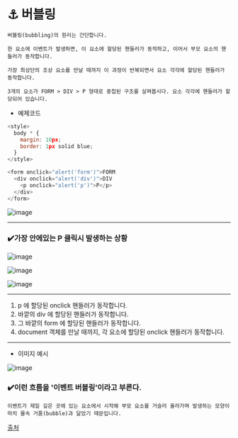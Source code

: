 # ⚓ 버블링
```
버블링(bubbling)의 원리는 간단합니다.

한 요소에 이벤트가 발생하면, 이 요소에 할당된 핸들러가 동작하고, 이어서 부모 요소의 핸들러가 동작합니다. 

가장 최상단의 조상 요소를 만날 때까지 이 과정이 반복되면서 요소 각각에 할당된 핸들러가 동작합니다.

3개의 요소가 FORM > DIV > P 형태로 중첩된 구조를 살펴봅시다. 요소 각각에 핸들러가 할당되어 있습니다.

```
* 예제코드
```JavaScript
<style>
  body * {
    margin: 10px;
    border: 1px solid blue;
  }
</style>

<form onclick="alert('form')">FORM
  <div onclick="alert('div')">DIV
    <p onclick="alert('p')">P</p>
  </div>
</form>
```
![image](https://user-images.githubusercontent.com/61656046/113309340-02db8e80-9342-11eb-94d9-2e273519e0cd.png)
- - -


### ✔️가장 안에있는 P 클릭시 발생하는 상황
![image](https://user-images.githubusercontent.com/61656046/113309388-0f5fe700-9342-11eb-841d-99ebf9b58187.png)
<br>

![image](https://user-images.githubusercontent.com/61656046/113309429-1981e580-9342-11eb-8df4-33b7355ac0e5.png)
<br>

![image](https://user-images.githubusercontent.com/61656046/113309459-20a8f380-9342-11eb-805e-1db435cc6b31.png)
- - -


1. p 에 할당된 onclick 핸들러가 동작합니다.
2. 바깥의 div 에 할당된 핸들러가 동작합니다.
3. 그 바깥의 form 에 할당된 핸들러가 동작합니다.
4. document 객체를 만날 때까지, 각 요소에 할당된 onclick 핸들러가 동작합니다.
- - -


* 이미지 예시

![image](https://user-images.githubusercontent.com/61656046/113309775-72ea1480-9342-11eb-8193-505c306e1fe8.png)

### ✔️이런 흐름을 '이벤트 버블링’이라고 부른다. 
```
이벤트가 제일 깊은 곳에 있는 요소에서 시작해 부모 요소를 거슬러 올라가며 발생하는 모양이 마치 물속 거품(bubble)과 닮았기 때문입니다.
```


[출처](https://ko.javascript.info/bubbling-and-capturing)




